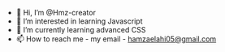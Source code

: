 - 👋 Hi, I’m @Hmz-creator
- 👀 I’m interested in learning Javascript
- 🌱 I’m currently learning advanced CSS
- 📫 How to reach me - my email - hamzaelahi05@gmail.com

<!---
Hmz-creator/Hmz-creator is a ✨ special ✨ repository because its `README.md` (this file) appears on your GitHub profile.
You can click the Preview link to take a look at your changes.
--->
